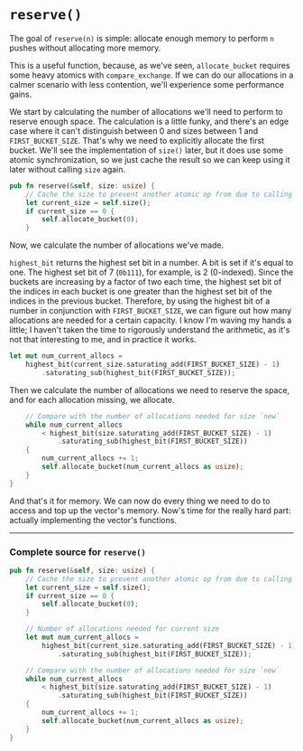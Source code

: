 # `reserve()`

The goal of `reserve(n)` is simple: allocate enough memory to perform `n` pushes
without allocating more memory.

This is a useful function, because, as we've seen, `allocate_bucket` requires
some heavy atomics with `compare_exchange`. If we can do our allocations in a
calmer scenario with less contention, we'll experience some performance gains.

We start by calculating the number of allocations we'll need to perform to
reserve enough space. The calculation is a little funky, and there's an edge
case where it can't distinguish between 0 and sizes between 1 and
`FIRST_BUCKET_SIZE`. That's why we need to explicitly allocate the first bucket.
We'll see the implementation of `size()` later, but it does use some atomic
synchronization, so we just cache the result so we can keep using it later
without calling `size` again.

```rust
pub fn reserve(&self, size: usize) {
    // Cache the size to prevent another atomic op from due to calling `size()` again
    let current_size = self.size();
    if current_size == 0 {
        self.allocate_bucket(0);
    }

```

Now, we calculate the number of allocations we've made.

`highest_bit` returns the highest set bit in a number. A bit is set
if it's equal to one. The highest set bit of 7 (`0b111`), for example, is 2
(0-indexed). Since the buckets are increasing by a factor of two each time, the
highest set bit of the indices in each bucket is one greater than the highest
set bit of the indices in the previous bucket. Therefore, by using the highest
bit of a number in conjunction with `FIRST_BUCKET_SIZE`, we can figure out how
many allocations are needed for a certain capacity. I know I'm waving my hands a
little; I haven't taken the time to rigorously understand the arithmetic, as
it's not that interesting to me, and in practice it works.

```rust
let mut num_current_allocs =
    highest_bit(current_size.saturating_add(FIRST_BUCKET_SIZE) - 1)
        .saturating_sub(highest_bit(FIRST_BUCKET_SIZE));

```

Then we calculate the number of allocations we need to reserve the space, and
for each allocation missing, we allocate.

```rust
    // Compare with the number of allocations needed for size `new`
    while num_current_allocs
        < highest_bit(size.saturating_add(FIRST_BUCKET_SIZE) - 1)
            .saturating_sub(highest_bit(FIRST_BUCKET_SIZE))
    {
        num_current_allocs += 1;
        self.allocate_bucket(num_current_allocs as usize);
    }
}

```

And that's it for memory. We can now do every thing we need to do to access and
top up the vector's memory. Now's time for the really hard part: actually
implementing the vector's functions.

---

### Complete source for `reserve()`

```rust
pub fn reserve(&self, size: usize) {
    // Cache the size to prevent another atomic op from due to calling `size()` again
    let current_size = self.size();
    if current_size == 0 {
        self.allocate_bucket(0);
    }

    // Number of allocations needed for current size
    let mut num_current_allocs =
        highest_bit(current_size.saturating_add(FIRST_BUCKET_SIZE) - 1)
            .saturating_sub(highest_bit(FIRST_BUCKET_SIZE));

    // Compare with the number of allocations needed for size `new`
    while num_current_allocs
        < highest_bit(size.saturating_add(FIRST_BUCKET_SIZE) - 1)
            .saturating_sub(highest_bit(FIRST_BUCKET_SIZE))
    {
        num_current_allocs += 1;
        self.allocate_bucket(num_current_allocs as usize);
    }
}

```
